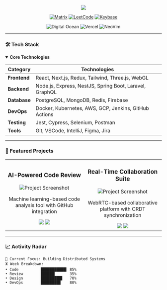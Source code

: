 <p align="center">
  <img src="https://capsule-render.vercel.app/api?type=wave&color=00F5FF&height=150&section=header&fontSize=50&fontColor=ffffff&animation=twinkling&text=IHAN%20LAKNUKL&desc=Full-Stack%20Developer&descSize=20&descAlignY=35">
</p>

<div align="center">
  
  [![Matrix](https://img.shields.io/badge/Matrix-000000?style=flat&logo=Matrix&logoColor=00FFAB)](https://matrix.to/#/@dihaxn:matrix.org)
  [![LeetCode](https://img.shields.io/badge/-LeetCode-FFA116?style=flat&logo=LeetCode&logoColor=black)](https://leetcode.com/dihaxn/)
  [![Keybase](https://img.shields.io/badge/Keybase-3663EA?style=flat&logo=keybase&logoColor=white)](https://keybase.io/dihaxn)
  
  ![Digital Ocean](https://img.shields.io/badge/Digital_Ocean-0080FF?style=flat&logo=DigitalOcean&logoColor=white)
  ![Vercel](https://img.shields.io/badge/Vercel-000000?style=flat&logo=vercel&logoColor=white)
  ![NeoVim](https://img.shields.io/badge/NeoVim-%2357A143.svg?style=flat&logo=neovim&logoColor=white)

</div>

---

### 🛠️ Tech Stack

<details open>
<summary><b>Core Technologies</b></summary>
  
| Category       | Technologies                                                                                                           |
|----------------|------------------------------------------------------------------------------------------------------------------------|
| **Frontend**   | React, Next.js, Redux, Tailwind, Three.js, WebGL                                                                       |
| **Backend**    | Node.js, Express, NestJS, Spring Boot, Laravel, GraphQL                                                                |
| **Database**   | PostgreSQL, MongoDB, Redis, Firebase                                                                                  |
| **DevOps**     | Docker, Kubernetes, AWS, GCP, Jenkins, GitHub Actions                                                                  |
| **Testing**    | Jest, Cypress, Selenium, Postman                                                                                       |
| **Tools**      | Git, VSCode, IntelliJ, Figma, Jira                                                                                    |

</details>

---

### 🚀 Featured Projects

<table>
  <tr>
    <td width="50%">
      <h3 align="center">AI-Powered Code Review</h3>
      <div align="center">
        <img src="https://via.placeholder.com/400x200/0F172A/00F5FF?text=AI+Code+Assistant" alt="Project Screenshot">
        <p>Machine learning-based code analysis tool with GitHub integration</p>
        <a href="#"><img src="https://img.shields.io/badge/View_Code-00F5FF?style=flat"></a>
        <a href="#"><img src="https://img.shields.io/badge/Live_Demo-8B5CF6?style=flat"></a>
      </div>
    </td>
    <td width="50%">
      <h3 align="center">Real-Time Collaboration Suite</h3>
      <div align="center">
        <img src="https://via.placeholder.com/400x200/0F172A/00F5FF?text=Collab+Workspace" alt="Project Screenshot">
        <p>WebRTC-based collaborative platform with CRDT synchronization</p>
        <a href="#"><img src="https://img.shields.io/badge/View_Code-00F5FF?style=flat"></a>
        <a href="#"><img src="https://img.shields.io/badge/Live_Demo-8B5CF6?style=flat"></a>
      </div>
    </td>
  </tr>
</table>

---

### 📈 Activity Radar

```text
🚧 Current Focus: Building Distributed Systems
⏳ Week Breakdown:
• Code          ███████████▌ 85% 
• Review        ██████▎      35% 
• Design        █████████▋   70% 
• DevOps        ████████▉    80%
